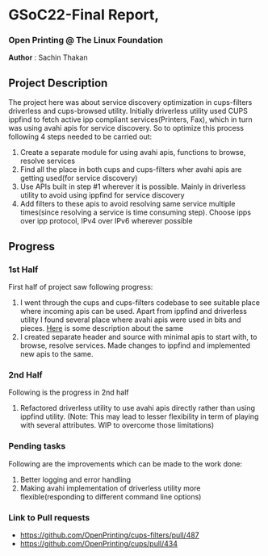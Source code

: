 # GSoC22-Final Report, 
### Open Printing @ The Linux Foundation
**Author** : Sachin Thakan
## Project Description

The project here was about service discovery optimization in cups-filters driverless and cups-browsed utility. Initially driverless utility used CUPS ippfind to fetch active ipp compliant services(Printers, Fax), which in turn was using avahi apis for service discovery. So to optimize this process following 4 steps needed to be carried out:
1. Create a separate module for using avahi apis, functions to browse, resolve services
2. Find all the place in both cups and cups-filters wher avahi apis are getting used(for service discovery)
3. Use APIs built in step #1 wherever it is possible. Mainly in driverless utility to avoid using ippfind for service discovery
4. Add filters to these apis to avoid resolving same service multiple times(since resolving a service is time consuming step). Choose ipps over ipp protocol, IPv4 over IPv6 wherever possible 


## Progress

### 1st Half
First half of project saw following progress:
1. I went through the cups and cups-filters codebase to see suitable place where incoming apis can be used. Apart from ippfind and driverless utility I found several place where avahi apis were used in bits and pieces. [Here](https://plump-leader-88e.notion.site/1-code-repetition-ec510f7a23e74271997865e7237fcdcc) is some description about the same
2. I created separate header and source with minimal apis to start with, to browse, resolve services. Made changes to ippfind and implemented new apis to the same.


### 2nd Half
Following is the progress in 2nd half
1. Refactored driverless utility to use avahi apis directly rather than using ippfind utility. (Note: This may lead to lesser flexibility in  term of playing with several attributes. WIP to overcome those limitations)

### Pending tasks
Following are the improvements which can be made to the work done:
1. Better logging and error handling
2. Making avahi implementation of driverless utility more flexible(responding to different command line options)

### Link to Pull requests
* https://github.com/OpenPrinting/cups-filters/pull/487
* https://github.com/OpenPrinting/cups/pull/434
